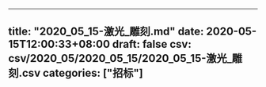 
---
title: "2020_05_15-激光_雕刻.md"
date: 2020-05-15T12:00:33+08:00
draft: false
csv: csv/2020_05/2020_05_15/2020_05_15-激光_雕刻.csv
categories: ["招标"]
---
